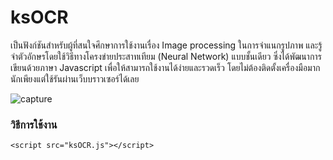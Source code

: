 # ksOCR
เป็นฟังก์ชันสำหรับผู้ที่สนใจศึกษาการใช้งานเรื่อง Image processing ในการจำแนกรูปภาพ และรู้จำตัวอักษรโดยใช้วิธีทางโครงข่ายประสาทเทียม (Neural Network) แบบชั้นเดียว ซึ่งได้พัฒนาการเขียนด้วยภาษา Javascript เพื่อให้สามารถใช้งานได้ง่ายและรวดเร็ว โดยไม่ต้องติดตั้งเครื่องมือมากนักเพียงแต่ใช้รันผ่านเว็บบราวเซอร์ได้เลย

![capture](https://user-images.githubusercontent.com/28483094/36240444-4d8fa7ea-1244-11e8-8ea5-1e3069b69088.PNG)

### วิธีการใช้งาน
	<script src="ksOCR.js"></script>
